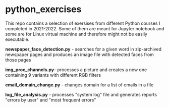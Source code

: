 # python_exercises

This repo contains a selection of exersises from different Python courses I completed in 2021-2022.
Some of them are meant for Jupyter notebook and some are for Linux virtual machine and therefore might not be easily executable.

**newspaper_face_detection.py** - searches for a given word in zip-archived newspaper pages and produces an image file with detected faces from those pages

**img_proc_channels.py**- processes a picture and creates a new one containing 9 variants with different RGB filters

**email_domain_change.py** - changes domain for a list of emails in a file

**log_file_analysis.py** - processes "system log" file and generates reports "errors by user" and "most frequent errors"